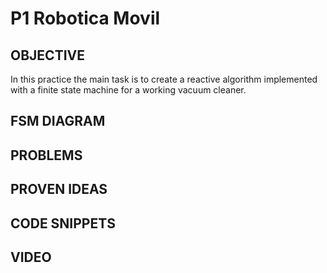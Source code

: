 # P1 Robotica Movil

## OBJECTIVE

In this practice the main task is to create a reactive algorithm implemented with a finite state machine for a working vacuum cleaner.

## FSM DIAGRAM


## PROBLEMS


## PROVEN IDEAS


## CODE SNIPPETS


## VIDEO
